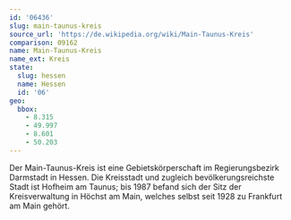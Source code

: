 ```yaml
---
id: '06436'
slug: main-taunus-kreis
source_url: 'https://de.wikipedia.org/wiki/Main-Taunus-Kreis'
comparison: 09162
name: Main-Taunus-Kreis
name_ext: Kreis
state:
  slug: hessen
  name: Hessen
  id: '06'
geo:
  bbox:
    - 8.315
    - 49.997
    - 8.601
    - 50.203
---
```


Der Main-Taunus-Kreis ist eine Gebietskörperschaft im Regierungsbezirk Darmstadt in Hessen. Die Kreisstadt und zugleich bevölkerungsreichste Stadt ist Hofheim am Taunus; bis 1987 befand sich der Sitz der Kreisverwaltung in Höchst am Main, welches selbst seit 1928 zu Frankfurt am Main gehört.
